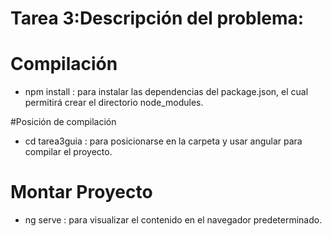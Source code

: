 # Tarea 3:Descripción del problema:

# Compilación
- npm install : para instalar las dependencias del package.json, el cual permitirá crear el directorio node_modules.

#Posición de compilación
- cd tarea3guia : para posicionarse en la carpeta y usar angular para compilar el proyecto.

# Montar Proyecto
- ng serve : para visualizar el contenido en el navegador predeterminado.


